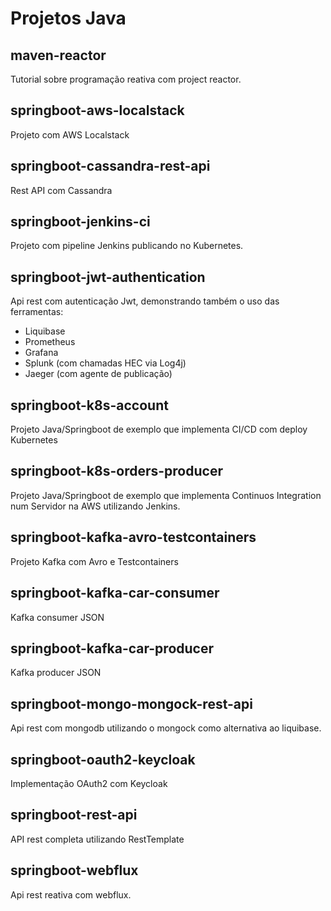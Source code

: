 # Projetos Java

## maven-reactor

Tutorial sobre programação reativa com project reactor.

## springboot-aws-localstack

Projeto com AWS Localstack

## springboot-cassandra-rest-api

Rest API com Cassandra

## springboot-jenkins-ci

Projeto com pipeline Jenkins publicando no Kubernetes.

## springboot-jwt-authentication

Api rest com autenticação Jwt, demonstrando também o uso das ferramentas:

* Liquibase
* Prometheus
* Grafana
* Splunk (com chamadas HEC via Log4j)
* Jaeger (com agente de publicação)

## springboot-k8s-account

Projeto Java/Springboot de exemplo que implementa CI/CD com deploy Kubernetes

## springboot-k8s-orders-producer

Projeto Java/Springboot de exemplo que implementa Continuos Integration num Servidor na AWS utilizando Jenkins.

## springboot-kafka-avro-testcontainers

Projeto Kafka com Avro e Testcontainers

## springboot-kafka-car-consumer

Kafka consumer JSON

## springboot-kafka-car-producer

Kafka producer JSON

## springboot-mongo-mongock-rest-api

Api rest com mongodb utilizando o mongock como alternativa ao liquibase.

## springboot-oauth2-keycloak

Implementação OAuth2 com Keycloak

## springboot-rest-api

API rest completa utilizando RestTemplate

## springboot-webflux

Api rest reativa com webflux.
